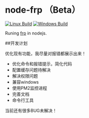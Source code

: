 # node-frp （Beta）


[![Linux Build][travis-image]][travis-url]
[![Windows Build][appveyor-image]][appveyor-url]

Runing [frp](https://github.com/fatedier/frp) in nodejs.


##开发计划

优化现有功能，我尽量对报错都展示出来！

* 优化命令和报错提示，简化代码
* 配置缓存问题待解决
* 解决权限问题
* 兼容windows
* 使用PM2监控进程
* 完善文档
* 命令行工具

当前还有很多BUG未解决！

[travis-image]: https://img.shields.io/travis/1021683053/node-frp/master.svg?label=linux
[travis-url]: https://travis-ci.org/1021683053/node-frp
[appveyor-image]: https://img.shields.io/appveyor/ci/1021683053/node-frp/master.svg?label=windows
[appveyor-url]: https://ci.appveyor.com/project/1021683053/node-frp